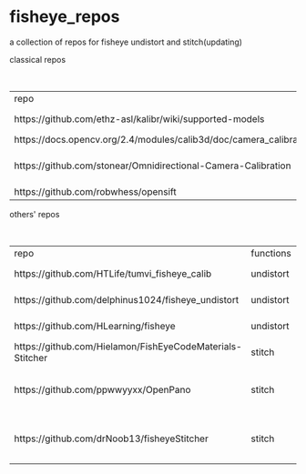 # fisheye_repos
a collection of repos for fisheye undistort and stitch(updating)



classical repos
<table>
    <tr>
        <td>repo</td>
        <td>functions</td>
        <td>comments</td>
    </tr>
    <tr>
        <td>https://github.com/ethz-asl/kalibr/wiki/supported-models</td>
        <td>calibration</td>
        <td>under estimation</td>
    </tr>
    <tr>
        <td>https://docs.opencv.org/2.4/modules/calib3d/doc/camera_calibration_and_3d_reconstruction.html#fisheye</td>
        <td>calibration</td>
        <td>opencv</td>
    </tr>
    <tr>
        <td>https://github.com/stonear/Omnidirectional-Camera-Calibration</td>
        <td>calibration</td>
        <td>matlab OCamCalib Toolbox</td>
    </tr>
    <tr>
        <td>https://github.com/robwhess/opensift</td>
        <td>stitch</td>
        <td>opensift</td>
    </tr>
</table>



others' repos
<table>  
    <tr>
        <td>repo</td>
        <td>functions</td>
        <td>comments</td>
    </tr>
    <tr>
        <td>https://github.com/HTLife/tumvi_fisheye_calib</td>
        <td>undistort</td>
        <td>easy to use</td>
    </tr>
    <tr>
        <td>https://github.com/delphinus1024/fisheye_undistort</td>
        <td>undistort</td>
        <td>under estimation</td>
    </tr>  
    <tr>
        <td>https://github.com/HLearning/fisheye</td>
        <td>undistort</td>
        <td>easy to use</td>
    </tr>  
    <tr>
        <td>https://github.com/Hielamon/FishEyeCodeMaterials-Stitcher</td>
        <td>stitch</td>
        <td>very good</td>
    </tr>
    <tr>
        <td>https://github.com/ppwwyyxx/OpenPano</td>
        <td>stitch</td>
        <td>not very effective for fisheye</td>
    </tr>
    <tr>
        <td>https://github.com/drNoob13/fisheyeStitcher</td>
        <td>stitch</td>
        <td>should modify from 2 to 4</td>
    </tr>
</table>
